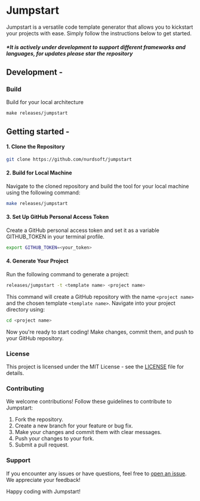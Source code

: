 # Jumpstart

Jumpstart is a versatile code template generator that allows you to kickstart your projects with ease.  Simply follow the instructions below to get started. 
##### *It is actively under development to support different frameworks and languages, for updates please star the repository

## Development -

### Build

Build for your local architecture

```
make releases/jumpstart
```
## Getting started -

#### 1. Clone the Repository

```bash
git clone https://github.com/nurdsoft/jumpstart
```
#### 2. Build for Local Machine

Navigate to the cloned repository and build the tool for your local machine using the following command:
```bash
make releases/jumpstart
```

#### 3. Set Up GitHub Personal Access Token
Create a GitHub personal access token and set it as a variable GITHUB_TOKEN in your terminal profile.
```bash
export GITHUB_TOKEN=<your_token>
```
#### 4. Generate Your Project
Run the following command to generate a project:
```bash
releases/jumpstart -t <template name> <project name>
```
This command will create a GitHub repository with the name ```<project name>``` and the chosen template ```<template name>```. Navigate into your project directory using:
```bash
cd <project name>
```
Now you're ready to start coding! Make changes, commit them, and push to your GitHub repository.

### License
This project is licensed under the MIT License - see the [LICENSE](https://github.com/nurdsoft/jumpstart/blob/main/LICENCE.md) file for details.

### Contributing
We welcome contributions! Follow these guidelines to contribute to Jumpstart:

1. Fork the repository.
2. Create a new branch for your feature or bug fix.
3. Make your changes and commit them with clear messages.
4. Push your changes to your fork.
5. Submit a pull request.

### Support
If you encounter any issues or have questions, feel free to [open an issue](https://github.com/nurdsoft/jumpstart/issues). We appreciate your feedback!


Happy coding with Jumpstart!
